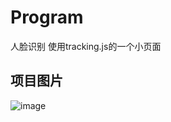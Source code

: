 # Program
人脸识别 使用tracking.js的一个小页面

## 项目图片
![image](https://github.com/wudaxia/face/blob/master/image/face.png)

